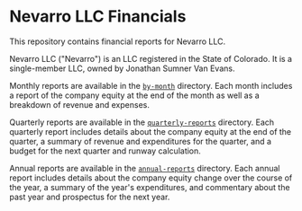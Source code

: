 # Nevarro LLC Financials

This repository contains financial reports for Nevarro LLC.

Nevarro LLC ("Nevarro") is an LLC registered in the State of Colorado. It is a
single-member LLC, owned by Jonathan Sumner Van Evans.

Monthly reports are available in the [`by-month`](./by-month) directory. Each
month includes a report of the company equity at the end of the month as well as
a breakdown of revenue and expenses.

Quarterly reports are available in the
[`quarterly-reports`](./quarterly-reports) directory. Each quarterly report
includes details about the company equity at the end of the quarter, a summary
of revenue and expenditures for the quarter, and a budget for the next quarter
and runway calculation.

Annual reports are available in the [`annual-reports`](./annual-reports)
directory. Each annual report includes details about the company equity change
over the course of the year, a summary of the year's expenditures, and
commentary about the past year and prospectus for the next year.

